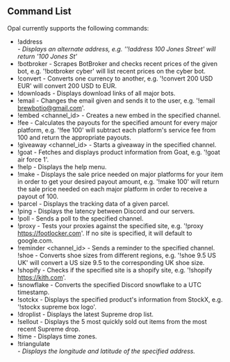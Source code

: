 ## Command List
Opal currently supports the following commands:

* !address <address> - Displays an alternate address, e.g. ''!address 100 Jones Street' will return '100 Jones St'
* !botbroker <bot> - Scrapes BotBroker and checks recent prices of the given bot, e.g. '!botbroker cyber' will list recent prices on the cyber bot.
* !convert <amount> <from> <to> - Converts one currency to another, e.g. '!convert 200 USD EUR' will convert 200 USD to EUR.
* !downloads - Displays download links of all major bots.
* !email <email> - Changes the email given and sends it to the user, e.g. '!email brewbotio@gmail.com'.
* !embed <channel_id> - Creates a new embed in the specified channel.
* !fee <amount> - Calculates the payouts for the specified amount for every major platform, e.g. '!fee 100' will subtract each platform's service fee from 100 and return the appropriate payouts.
* !giveaway <channel_id> - Starts a giveaway in the specified channel.
* !goat <product name> - Fetches and displays product information from Goat, e.g.  '!goat air force 1'.
* !help - Displays the help menu.
* !make <desired amount> - Displays the sale price needed on major platforms for your item in order to get your desired payout amount, e.g. '!make 100' will return the sale price needed on each major platform in order to receive a payout of 100.
* !parcel <tracking> - Displays the tracking data of a given parcel.
* !ping - Displays the latency between Discord and our servers.
* !poll <channelid> - Sends a poll to the specified channel.
* !proxy <site> - Tests your proxies against the specified site, e.g. '!proxy https://footlocker.com'. If no site is specified, it will default to google.com.
* !reminder <channel_id> - Sends a reminder to the specified channel.
!shoe <size> <from> <to> - Converts shoe sizes from different regions, e.g. '!shoe 9.5 US UK' will convert a US size 9.5 to the corresponding UK shoe size.
* !shopify <site> - Checks if the specified site is a shopify site, e.g. '!shopify https://kith.com'.
* !snowflake <id> - Converts the specified Discord snowflake to a UTC timestamp.
* !sotckx <product name> - Displays the specified product's information from StockX, e.g. '!stockx supreme box logo'.
* !droplist - Displays the latest Supreme drop list.
* !sellout - Displays the 5 most quickly sold out items from the most recent Supreme drop.
* !time - Displays time zones.
* !triangulate <address> - Displays the longitude and latitude of the specified address.
